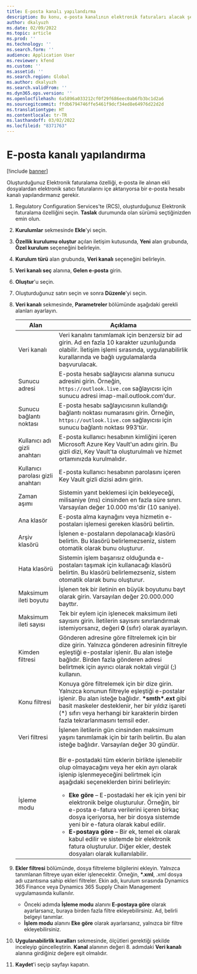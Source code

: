 ```yaml
---
title: E-posta kanalı yapılandırma
description: Bu konu, e-posta kanalının elektronik faturaları alacak şekilde nasıl yapılandırılacağını açıklamaktadır.
author: dkalyuzh
ms.date: 02/09/2022
ms.topic: article
ms.prod: ''
ms.technology: ''
ms.search.form: ''
audience: Application User
ms.reviewer: kfend
ms.custom: ''
ms.assetid: ''
ms.search.region: Global
ms.author: dkalyuzh
ms.search.validFrom: ''
ms.dyn365.ops.version: ''
ms.openlocfilehash: 6a5896a033212cf0f29f686eec0ab6fb3bc1d2a6
ms.sourcegitcommit: ffdb6794746ffe5461f9dcf34ed8e64976d22d2d
ms.translationtype: HT
ms.contentlocale: tr-TR
ms.lasthandoff: 03/02/2022
ms.locfileid: "8371763"
---
```

# <a name="configure-an-email-channel"></a>E-posta kanalı yapılandırma

[!include [banner](../includes/banner.md)]

Oluşturduğunuz Elektronik faturalama özelliği, e-posta ile alınan ekli dosyalardan elektronik satıcı faturalarını içe aktarıyorsa bir e-posta hesabı kanalı yapılandırmanız gerekir.

1. Regulatory Configuration Services'te (RCS), oluşturduğunuz Elektronik faturalama özelliğini seçin. **Taslak** durumunda olan sürümü seçtiğinizden emin olun.
2. **Kurulumlar** sekmesinde **Ekle**'yi seçin.
3. **Özellik kurulumu oluştur** açılan iletişim kutusunda, **Yeni** alan grubunda, **Özel kurulum** seçeneğini belirleyin.
4. **Kurulum türü** alan grubunda, **Veri kanalı** seçeneğini belirleyin.
5. **Veri kanalı seç** alanına, **Gelen e-posta** girin.
6. **Oluştur**'u seçin.
7. Oluşturduğunuz satırı seçin ve sonra **Düzenle**'yi seçin.
8. **Veri kanalı** sekmesinde, **Parametreler** bölümünde aşağıdaki gerekli alanları ayarlayın.

    | Alan                | Açıklama |
    |----------------------|-------------|
    | Veri kanalı         | Veri kanalını tanımlamak için benzersiz bir ad girin. Ad en fazla 10 karakter uzunluğunda olabilir. İletişim işlemi sırasında, uygulanabilirlik kurallarında ve bağlı uygulamalarda başvurulacak. |
    | Sunucu adresi       | E-posta hesabı sağlayıcısı alanına sunucu adresini girin. Örneğin, `https://outlook.live.com` sağlayıcısı için sunucu adresi imap-mail.outlook.com'dur. |
    | Sunucu bağlantı noktası          | E-posta hesabı sağlayıcısının kullandığı bağlantı noktası numarasını girin. Örneğin, `https://outlook.live.com` sağlayıcısı için sunucu bağlantı noktası 993'tür. |
    | Kullanıcı adı gizli anahtarı     | E-posta kullanıcı hesabının kimliğini içeren Microsoft Azure Key Vault'un adını girin. Bu gizli dizi, Key Vault'ta oluşturulmalı ve hizmet ortamınızda kurulmalıdır. |
    | Kullanıcı parolası gizli anahtarı | E-posta kullanıcı hesabının parolasını içeren Key Vault gizli dizisi adını girin. |
    | Zaman aşımı              | Sistemin yanıt beklemesi için bekleyeceği, milisaniye (ms) cinsinden en fazla süre sınırı. Varsayılan değer 10.000 ms'dir (10 saniye). |
    | Ana klasör          | E-posta alma kaynağını veya hizmetin e-postaları işlemesi gereken klasörü belirtin. |
    | Arşiv klasörü       | İşlenen e-postaların depolanacağı klasörü belirtin. Bu klasörü belirlemezseniz, sistem otomatik olarak bunu oluşturur. |
    | Hata klasörü         | Sistemin işlem başarısız olduğunda e-postaları taşımak için kullanacağı klasörü belirtin. Bu klasörü belirlemezseniz, sistem otomatik olarak bunu oluşturur. |
    | Maksimum ileti boyutu     | İşlenen tek bir iletinin en büyük boyutunu bayt olarak girin. Varsayılan değer 20.000.000 bayttır. |
    | Maksimum ileti sayısı   | Tek bir eylem için işlenecek maksimum ileti sayısını girin. İletilerin sayısını sınırlandırmak istemiyorsanız, değeri **0** (sıfır) olarak ayarlayın. |
    | Kimden filtresi          | Gönderen adresine göre filtrelemek için bir dize girin. Yalnızca gönderen adresinin filtreyle eşleştiği e-postalar işlenir. Bu alan isteğe bağlıdır. Birden fazla gönderen adresi belirtmek için ayırıcı olarak noktalı virgül (;) kullanın. |
    | Konu filtresi       | Konuya göre filtrelemek için bir dize girin. Yalnızca konunun filtreyle eşleştiği e-postalar işlenir. Bu alan isteğe bağlıdır. **\*smth\*.ext** gibi basit maskeler desteklenir, her bir yıldız işareti (\*) sıfırı veya herhangi bir karakterin birden fazla tekrarlanmasını temsil eder. |
    | Veri filtresi          | İşlenen iletilerin gün cinsinden maksimum yaşını tanımlamak için bir tarih belirtin. Bu alan isteğe bağlıdır. Varsayılan değer 30 gündür. |
    | İşleme modu      | <p>Bir e-postadaki tüm eklerin birlikte işlenebilir olup olmayacağını veya her ekin ayrı olarak işlenip işlenmeyeceğini belirtmek için aşağıdaki seçeneklerden birini belirleyin:</p><ul><li><b>Eke göre</b> – E-postadaki her ek için yeni bir elektronik belge oluşturulur. Örneğin, bir e-posta e-fatura verilerini içeren birkaç dosya içeriyorsa, her bir dosya sistemde yeni bir e-fatura olarak kabul edilir.</li><li><b>E-postaya göre</b> – Bir ek, temel ek olarak kabul edilir ve sistemde bir elektronik fatura oluşturulur. Diğer ekler, destek dosyaları olarak kullanılabilir.</li></ul> |

9. **Ekler filtresi** bölümünde, dosya filtreleme bilgilerini ekleyin. Yalnızca tanımlanan filtreye uyan ekler işlenecektir. Örneğin, **\*.xml**, .xml dosya adı uzantısına sahip ekleri filtreler. Ekin adı, kurulum sırasında Dynamics 365 Finance veya Dynamics 365 Supply Chain Management uygulamasında kullanılır.

    - Önceki adımda **İşleme modu** alanını **E-postaya göre** olarak ayarlarsanız, buraya birden fazla filtre ekleyebilirsiniz. Ad, belirli belgeyi tanımlar.
    - **İşlem modu** alanını **Eke göre** olarak ayarlarsanız, yalnızca bir filtre ekleyebilirsiniz.

10. **Uygulanabilirlik kuralları** sekmesinde, ölçütleri gerektiği şekilde inceleyip güncelleştirin. **Kanal** alanının değeri 8. adımdaki **Veri kanalı** alanına girdiğiniz değere eşit olmalıdır.
11. **Kaydet**'i seçip sayfayı kapatın.
